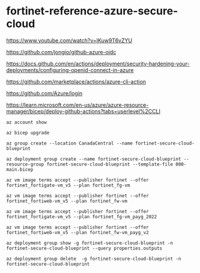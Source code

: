 # fortinet-reference-azure-secure-cloud

https://www.youtube.com/watch?v=IKuw9T6vZYU

https://github.com/jongio/github-azure-oidc

https://docs.github.com/en/actions/deployment/security-hardening-your-deployments/configuring-openid-connect-in-azure

https://github.com/marketplace/actions/azure-cli-action

https://github.com/Azure/login

https://learn.microsoft.com/en-us/azure/azure-resource-manager/bicep/deploy-github-actions?tabs=userlevel%2CCLI

```
az account show

az bicep upgrade

az group create --location CanadaCentral --name fortinet-secure-cloud-blueprint

az deployment group create --name fortinet-secure-cloud-blueprint --resource-group fortinet-secure-cloud-blueprint --template-file 000-main.bicep

az vm image terms accept --publisher fortinet --offer fortinet_fortigate-vm_v5 --plan fortinet_fg-vm

az vm image terms accept --publisher fortinet --offer fortinet_fortiweb-vm_v5 --plan fortinet_fw-vm

az vm image terms accept --publisher fortinet --offer fortinet_fortigate-vm_v5 --plan fortinet_fg-vm_payg_2022

az vm image terms accept --publisher fortinet --offer fortinet_fortiweb-vm_v5 --plan fortinet_fw-vm_payg_v2

az deployment group show -g fortinet-secure-cloud-blueprint -n fortinet-secure-cloud-blueprint --query properties.outputs

```

```
az deployment group delete  -g fortinet-secure-cloud-blueprint -n fortinet-secure-cloud-blueprint
```

